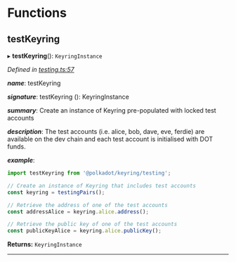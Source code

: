 

# Functions

<a id="testkeyring"></a>

##  testKeyring

▸ **testKeyring**(): `KeyringInstance`

*Defined in [testing.ts:57](https://github.com/polkadot-js/common/blob/e5cab29/packages/keyring/src/testing.ts#L57)*

*__name__*: testKeyring

*__signature__*: testKeyring (): KeyringInstance

*__summary__*: Create an instance of Keyring pre-populated with locked test accounts

*__description__*: The test accounts (i.e. alice, bob, dave, eve, ferdie) are available on the dev chain and each test account is initialised with DOT funds.

*__example__*:   

```javascript
import testKeyring from '@polkadot/keyring/testing';

// Create an instance of Keyring that includes test accounts
const keyring = testingPairs();

// Retrieve the address of one of the test accounts
const addressAlice = keyring.alice.address();

// Retrieve the public key of one of the test accounts
const publicKeyAlice = keyring.alice.publicKey();
```

**Returns:** `KeyringInstance`

___

